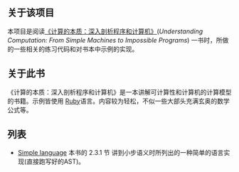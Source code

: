 ## 关于该项目

本项目是阅读[《计算的本质：深入剖析程序和计算机》](https://book.douban.com/subject/26148763/)(*Understanding Computation: From Simple Machines to Impossible Programs*) 一书时，所做的一些相关的练习代码和对书本中示例的实现。

## 关于此书
《计算的本质：深入剖析程序和计算机》是一本讲解可计算性和计算机的计算模型的书籍。示例皆使用 [Ruby](https://www.ruby-lang.org/)语言。内容较为轻松，不似一些大部头充满玄奥的数学公式等。

## 列表
* [Simple language](simple-lang/) 本书的 2.3.1 节 讲到小步语义时所列出的一种简单的语言实现(直接跑写好的AST)。
